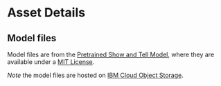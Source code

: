 # Asset Details

## Model files

Model files are from the [Pretrained Show and Tell Model](https://github.com/KranthiGV/Pretrained-Show-and-Tell-model), where they are available under a [MIT License](https://opensource.org/licenses/MIT).

_Note_ the model files are hosted on [IBM Cloud Object Storage](https://max-cdn.cdn.appdomain.cloud/max-image-caption-generator/1.0.0/assets.tar.gz).
